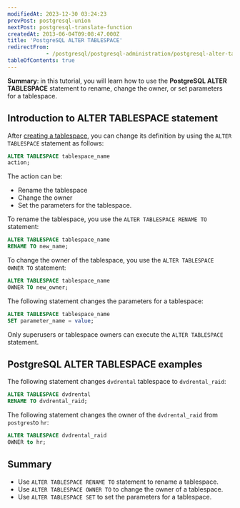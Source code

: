 ```yaml
---
modifiedAt: 2023-12-30 03:24:23
prevPost: postgresql-union
nextPost: postgresql-translate-function
createdAt: 2013-06-04T09:08:47.000Z
title: 'PostgreSQL ALTER TABLESPACE'
redirectFrom: 
            - /postgresql/postgresql-administration/postgresql-alter-tablespace
tableOfContents: true
---
```


**Summary**: in this tutorial, you will learn how to use the **PostgreSQL ALTER TABLESPACE** statement to rename, change the owner, or set parameters for a tablespace.

## Introduction to ALTER TABLESPACE statement

After [creating a tablespace](/postgresql/postgresql-administration/postgresql-create-tablespace), you can change its definition by using the `ALTER TABLESPACE` statement as follows:

```sql
ALTER TABLESPACE tablespace_name
action;
```

The action can be:

- Rename the tablespace
- Change the owner
- Set the parameters for the tablespace.

To rename the tablespace, you use the `ALTER TABLESPACE RENAME TO` statement:

```sql
ALTER TABLESPACE tablespace_name
RENAME TO new_name;
```

To change the owner of the tablespace, you use the `ALTER TABLESPACE OWNER TO` statement:

```sql
ALTER TABLESPACE tablespace_name
OWNER TO new_owner;
```

The following statement changes the parameters for a tablespace:

```sql
ALTER TABLESPACE tablespace_name
SET parameter_name = value;
```

Only superusers or tablespace owners can execute the `ALTER TABLESPACE` statement.

## PostgreSQL ALTER TABLESPACE examples

The following statement changes `dvdrental` tablespace to `dvdrental_raid`:

```sql
ALTER TABLESPACE dvdrental
RENAME TO dvdrental_raid;
```

The following statement changes the owner of the `dvdrental_raid` from `postgres`to `hr`:

```sql
ALTER TABLESPACE dvdrental_raid
OWNER to hr;
```

## Summary

- Use `ALTER TABLESPACE RENAME TO` statement to rename a tablespace.
- Use `ALTER TABLESPACE OWNER TO` to change the owner of a tablespace.
- Use `ALTER TABLESPACE SET` to set the parameters for a tablespace.
